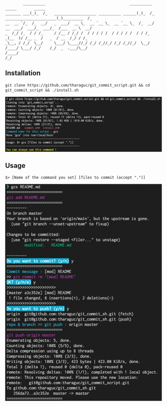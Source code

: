 ```
        __________                                      __________                        _____        _____ 
_______ ___(_)_  /_   ___________________ __________ ______(_)_  /_   _______________________(_)_________  /_
__  __ `/_  /_  __/   _  ___/  __ \_  __ `__ \_  __ `__ \_  /_  __/   __  ___/  ___/_  ___/_  /___  __ \  __/
_  /_/ /_  / / /_     / /__ / /_/ /  / / / / /  / / / / /  / / /_     _(__  )/ /__ _  /   _  / __  /_/ / /_  
_\__, / /_/  \__/     \___/ \____//_/ /_/ /_//_/ /_/ /_//_/  \__/     /____/ \___/ /_/    /_/  _  .___/\__/  
/____/                                                                                         /_/           
```


## Installation
```
git clone https://github.com/tharaguc/git_commit_script.git && cd git_commit_script && ./install.sh
```
![install_sample](https://github.com/tharaguc/git_commit_script/blob/image/sample_i.png)
## Usage
```
$> [Name of the command you set] [files to commit (accept ".")]
```

![use_sample](https://github.com/tharaguc/git_commit_script/blob/image/sample.png)